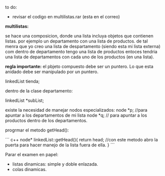 to do:
* revisar el codigo en multilistas.rar (esta en el correo)

**multilistas:**

se hace una composicion, donde una lista incluya objetos que contienen listas.
por ejemplo un departamento con una lista de productos.
de tal menra que yo creo una lista de despartamento (siendo esta mi lista externa)
com dentro de departamento tengo una lista de productos entoces tendria una lista de departamentos con cada uno de los
productos (en una lista).

**regla importante:**
el pbjeto compuesto debe ser un puntero.
Lo que esta anidado debe ser manipulado por un puntero.

linkedList<departamento> tienda;

dentro de la clase departamento:

linkedList<producto> *subList;

existe la necesidad de manejar nodos especializados:
node<departamento> *p; //para apuntar a los departamentos de mi lista
node<productos> *q; // para apuntar a los productos dentro de los departamentos.

progrmar el metodo getHead():

´´´ c++
node<t>* linkedList<t>::getHead(){
  return head;
  //con este metodo abro la puerta para hacer manejo de la lista fuera de ella.
}
´´´

Parar el examen en papel:
* listas dinamicas: simple y doble enlazada.
* colas dinamicas.
